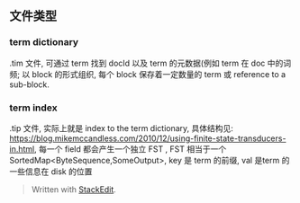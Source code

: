 ## 文件类型


### term dictionary
.tim 文件, 可通过 term 找到 docId 以及 term 的元数据(例如 term 在 doc 中的词频; 以 block 的形式组织, 每个 block 保存着一定数量的 term 或 reference to a sub-block.

### term index
.tip 文件, 实际上就是 index to the term dictionary, 具体结构见: https://blog.mikemccandless.com/2010/12/using-finite-state-transducers-in.html, 每一个 field 都会产生一个独立 FST , 
FST 相当于一个 SortedMap<ByteSequence,SomeOutput>, key 是 term 的前缀, val 是term 的一些信息在 disk 的位置

> Written with [StackEdit](https://stackedit.io/).
<!--stackedit_data:
eyJoaXN0b3J5IjpbLTE5NTEwNDczNSwyMTQ3MzczODIxLC0xNz
YxMTE2ODgxXX0=
-->